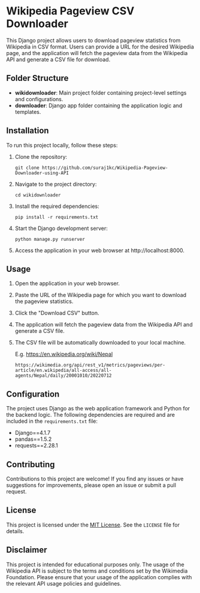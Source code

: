 # Wikipedia Pageview CSV Downloader

This Django project allows users to download pageview statistics from Wikipedia in CSV format. Users can provide a URL for the desired Wikipedia page, and the application will fetch the pageview data from the Wikipedia API and generate a CSV file for download.

## Folder Structure

- **wikidownloader**: Main project folder containing project-level settings and configurations.
- **downloader**: Django app folder containing the application logic and templates.

## Installation

To run this project locally, follow these steps:

1. Clone the repository:

   ```shell
   git clone https://github.com/suraj1kc/Wikipedia-Pageview-Downloader-using-API

2. Navigate to the project directory:

   ```shell
   cd wikidownloader

3. Install the required dependencies:
    ```shell
    pip install -r requirements.txt

4. Start the Django development server:
    ```shell
    python manage.py runserver

5. Access the application in your web browser at http://localhost:8000.

## Usage

1. Open the application in your web browser.
2. Paste the URL of the Wikipedia page for which you want to download the pageview statistics.
3. Click the "Download CSV" button.
4. The application will fetch the pageview data from the Wikipedia API and generate a CSV file.
5. The CSV file will be automatically downloaded to your local machine.

   E.g. https://en.wikipedia.org/wiki/Nepal
      
    ```shell
    https://wikimedia.org/api/rest_v1/metrics/pageviews/per-article/en.wikipedia/all-access/all-agents/Nepal/daily/20001010/20220712

## Configuration

The project uses Django as the web application framework and Python for the backend logic. The following dependencies are required and are included in the `requirements.txt` file:

- Django==4.1.7
- pandas==1.5.2
- requests==2.28.1

## Contributing

Contributions to this project are welcome! If you find any issues or have suggestions for improvements, please open an issue or submit a pull request.

## License

This project is licensed under the [MIT License](https://opensource.org/licenses/MIT). See the `LICENSE` file for details.

## Disclaimer

This project is intended for educational purposes only. The usage of the Wikipedia API is subject to the terms and conditions set by the Wikimedia Foundation. Please ensure that your usage of the application complies with the relevant API usage policies and guidelines.
